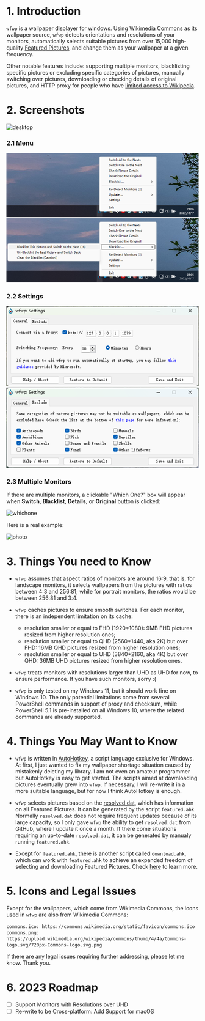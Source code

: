 # 1. Introduction

`wfwp` is a wallpaper displayer for windows. Using [Wikimedia Commons](https://commons.wikimedia.org/wiki/Main_Page) as its wallpaper source, `wfwp` detects orientations and resolutions of your monitors, automatically selects suitable pictures from over 15,000 high-quality [Featured Pictures](https://commons.wikimedia.org/wiki/Commons:Featured_pictures), and change them as your wallpaper at a given frequency.

Other notable features include: supporting multiple monitors, blacklisting specific pictures or excluding specific categories of pictures, manually switching over pictures, downloading or checking details of original pictures, and HTTP proxy for people who have [limited access to Wikipedia](https://en.wikipedia.org/wiki/Censorship_of_Wikipedia).

# 2. Screenshots

![desktop](/screenshots/1.png)

### 2.1 Menu

![menu](/screenshots/2.png)![blacklist](/screenshots/3.png)

### 2.2 Settings

![general](/screenshots/4.png)![exclude](/screenshots/5.png)

### 2.3 Multiple Monitors

If there are multiple monitors, a clickable "Which One?" box will appear when **Switch**, **Blacklist**, **Details**, or **Original** button is clicked:

![whichone](/screenshots/6.png)

Here is a real example:

![photo](/screenshots/7.png)

# 3. Things You need to Know

- `wfwp` assumes that aspect ratios of monitors are around 16:9, that is, for landscape monitors, it selects wallpapers from the pictures with ratios between 4:3 and 256:81; while for portrait monitors, the ratios would be between 256:81 and 3:4.

- `wfwp` caches pictures to ensure smooth switches. For each monitor, there is an independent limitation on its cache:
  - resolution smaller or equal to FHD (1920*1080): 9MB FHD pictures resized from higher resolution ones;
  - resolution smaller or equal to QHD (2560*1440, aka 2K) but over FHD: 16MB QHD pictures resized from higher resolution ones;
  - resolution smaller or equal to UHD (3840*2160, aka 4K) but over QHD: 36MB UHD pictures resized from higher resolution ones.

- `wfwp` treats monitors with resolutions larger than UHD as UHD for now, to ensure performance. If you have such monitors, sorry :(

- `wfwp` is only tested on my Windows 11, but it should work fine on Windows 10. The only potential limitations come from several PowerShell commands in support of proxy and checksum, while PowerShell 5.1 is pre-installed on all Windows 10, where the related commands are already supported.

# 4. Things You May Want to Know

- `wfwp` is written in [AutoHotkey](https://www.autohotkey.com/), a script language exclusive for Windows. At first, I just wanted to fix my wallpaper shortage situation caused by mistakenly deleting my library. I am not even an amateur programmer but AutoHotkey is easy to get started. The scripts aimed at downloading pictures eventually grew into `wfwp`. If necessary, I will re-write it in a more suitable language, but for now I think AutoHotkey is enough.

- `wfwp` selects pictures based on the [resolved.dat](https://raw.githubusercontent.com/fjn308/wfwp/main/upload/resolved.dat), which has information on all Featured Pictures. It can be generated by the script `featured.ahk`. Normally `resolved.dat` does not require frequent updates because of its large capacity, so I only gave `wfwp` the ability to get `resolved.dat` from GitHub, where I update it once a month. If there come situations requiring an up-to-date `resolved.dat`, it can be generated by manualy running `featured.ahk`.

- Except for `featured.ahk`, there is another script called `download.ahk`, which can work with `featured.ahk` to achieve an expanded freedom of selecting and downloading Featured Pictures. Check [here](https://github.com/fjn308/wfwp/tree/main/scripts) to learn more.

# 5. Icons and Legal Issues

Except for the wallpapers, which come from Wikimedia Commons, the icons used in `wfwp` are also from Wikimedia Commons:

```
commons.ico: https://commons.wikimedia.org/static/favicon/commons.ico
commons.png: https://upload.wikimedia.org/wikipedia/commons/thumb/4/4a/Commons-logo.svg/720px-Commons-logo.svg.png
```

If there are any legal issues requiring further addressing, please let me know. Thank you.

# 6. 2023 Roadmap

- [ ] Support Monitors with Resolutions over UHD
- [ ] Re-write to be Cross-platform: Add Support for macOS
